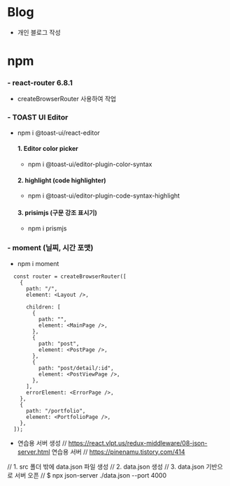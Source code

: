 # Blog

- 개인 블로그 작성

# npm

### - react-router 6.8.1

- createBrowserRouter 사용하여 작업

### - TOAST UI Editor

- npm i @toast-ui/react-editor

  #### 1. Editor color picker

  - npm i @toast-ui/editor-plugin-color-syntax

  #### 2. highlight (code highlighter)

  - npm i @toast-ui/editor-plugin-code-syntax-highlight

  #### 3. prisimjs (구문 강조 표시기)

  - npm i prismjs

### - moment (닐찌, 시간 포맷)

- npm i moment

```
  const router = createBrowserRouter([
    {
      path: "/",
      element: <Layout />,

      children: [
        {
          path: "",
          element: <MainPage />,
        },
        {
          path: "post",
          element: <PostPage />,
        },
        {
          path: "post/detail/:id",
          element: <PostViewPage />,
        },
      ],
      errorElement: <ErrorPage />,
    },
    {
      path: "/portfolio",
      element: <PortfolioPage />,
    },
  ]);
```

- 연습용 서버 생성
  // https://react.vlpt.us/redux-middleware/08-json-server.html 연습용 서버
  // https://pinenamu.tistory.com/414

// 1. src 폴더 밖에 data.json 파일 생성
// 2. data.json 생성
// 3. data.json 기반으로 서버 오픈
// $ npx json-server ./data.json --port 4000
